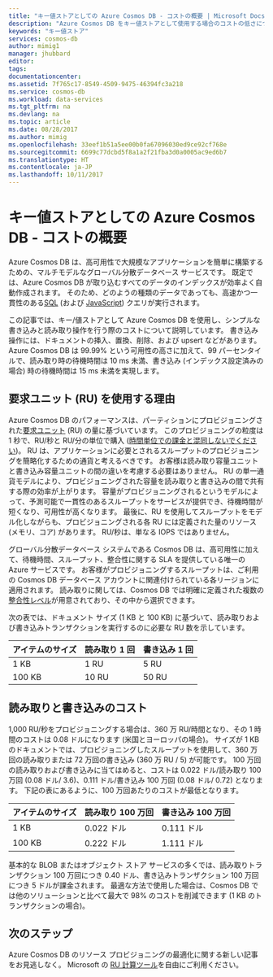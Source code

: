 ```yaml
---
title: "キー値ストアとしての Azure Cosmos DB - コストの概要 | Microsoft Docs"
description: "Azure Cosmos DB をキー値ストアとして使用する場合のコストの低さについて説明します。"
keywords: "キー値ストア"
services: cosmos-db
author: mimig1
manager: jhubbard
editor: 
tags: 
documentationcenter: 
ms.assetid: 7f765c17-8549-4509-9475-46394fc3a218
ms.service: cosmos-db
ms.workload: data-services
ms.tgt_pltfrm: na
ms.devlang: na
ms.topic: article
ms.date: 08/28/2017
ms.author: mimig
ms.openlocfilehash: 33eef1b51a5ee00b0fa67096030ed9ce92cf768e
ms.sourcegitcommit: 6699c77dcbd5f8a1a2f21fba3d0a0005ac9ed6b7
ms.translationtype: HT
ms.contentlocale: ja-JP
ms.lasthandoff: 10/11/2017
---
```

# <a name="azure-cosmos-db-as-a-key-value-store--cost-overview"></a>キー値ストアとしての Azure Cosmos DB - コストの概要

Azure Cosmos DB は、高可用性で大規模なアプリケーションを簡単に構築するための、マルチモデルなグローバル分散データベース サービスです。 既定では、Azure Cosmos DB が取り込むすべてのデータのインデックスが効率よく自動作成されます。 そのため、どのようの種類のデータであっても、高速かつ一貫性のある[SQL](documentdb-sql-query.md) (および [JavaScript](programming.md)) クエリが実行されます。 

この記事では、キー/値ストアとして Azure Cosmos DB を使用し、シンプルな書き込みと読み取り操作を行う際のコストについて説明しています。 書き込み操作には、ドキュメントの挿入、置換、削除、および upsert などがあります。 Azure Cosmos DB は 99.99% という可用性の高さに加えて、99 パーセンタイルで、読み取り時の待機時間は 10 ms 未満、書き込み (インデックス設定済みの場合) 時の待機時間は 15 ms 未満を実現します。 

## <a name="why-we-use-request-units-rus"></a>要求ユニット (RU) を使用する理由

Azure Cosmos DB のパフォーマンスは、パーティションにプロビジョニングされた[要求ユニット](request-units.md) (RU) の量に基づいています。 このプロビジョニングの粒度は 1 秒で、RU/秒と RU/分の単位で購入 ([時間単位での課金と混同しないでください](https://azure.microsoft.com/pricing/details/cosmos-db/))。 RU は、アプリケーションに必要とされるスループットのプロビジョニングを簡略化するための通貨と考えるべきです。 お客様は読み取り容量ユニットと書き込み容量ユニットの間の違いを考慮する必要はありません。 RU の単一通貨モデルにより、プロビジョニングされた容量を読み取りと書き込みの間で共有する際の効率が上がります。 容量がプロビジョニングされるというモデルによって、予測可能で一貫性のあるスループットをサービスが提供でき、待機時間が短くなり、可用性が高くなります。 最後に、RU を使用してスループットをモデル化しながらも、プロビジョニングされる各 RU には定義された量のリソース (メモリ、コア) があります。 RU/秒は、単なる IOPS ではありません。

グローバル分散データベース システムである Cosmos DB は、高可用性に加えて、待機時間、スループット、整合性に関する SLA を提供している唯一の Azure サービスです。 お客様がプロビジョニングするスループットは、ご利用の Cosmos DB データベース アカウントに関連付けられている各リージョンに適用されます。 読み取りに関しては、Cosmos DB では明確に定義された複数の[整合性レベル](consistency-levels.md)が用意されており、その中から選択できます。 

次の表では、ドキュメント サイズ (1 KB と 100 KB) に基づいて、読み取りおよび書き込みトランザクションを実行するのに必要な RU 数を示しています。

|アイテムのサイズ|読み取り 1 回|書き込み 1 回|
|-------------|------|-------|
|1 KB|1 RU|5 RU|
|100 KB|10 RU|50 RU|

## <a name="cost-of-reads-and-writes"></a>読み取りと書き込みのコスト

1,000 RU/秒をプロビジョニングする場合は、360 万 RU/時間となり、その 1 時間のコストは 0.08 ドルになります (米国とヨーロッパの場合)。 サイズが 1 KB のドキュメントでは、プロビジョニングしたスループットを使用して、360 万回の読み取りまたは 72 万回の書き込み (360 万 RU / 5) が可能です。 100 万回の読み取りおよび書き込みに当てはめると、コストは 0.022 ドル/読み取り 100 万回 (0.08 ドル/ 3.6)、0.111 ドル/書き込み 100 万回 (0.08 ドル/ 0.72) となります。 下記の表にあるように、100 万回あたりのコストが最低となります。

|アイテムのサイズ|読み取り 100 万回|書き込み 100 万回|
|-------------|-------|--------|
|1 KB|0.022 ドル|0.111 ドル|
|100 KB|0.222 ドル|1.111 ドル|


基本的な BLOB またはオブジェクト ストア サービスの多くでは、読み取りトランザクション 100 万回につき 0.40 ドル、書き込みトランザクション 100 万回につき 5 ドルが課金されます。 最適な方法で使用した場合は、Cosmos DB では他のソリューションと比べて最大で 98% のコストを削減できます (1 KB のトランザクションの場合)。

## <a name="next-steps"></a>次のステップ

Azure Cosmos DB のリソース プロビジョニングの最適化に関する新しい記事をお見逃しなく。 Microsoft の [RU 計算ツール](https://www.documentdb.com/capacityplanner)を自由にご利用ください。

